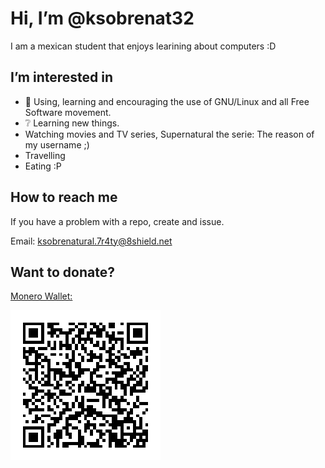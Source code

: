 # Hi, I’m @ksobrenat32

I am a mexican student that enjoys learining
 about computers :D

## I’m interested in

- :penguin: Using, learning and encouraging
 the use of GNU/Linux and all Free Software movement.
- :grey_question: Learning new things.
- Watching movies and TV series,
 Supernatural the serie: The reason of my username ;)
- Travelling
- Eating :P

## How to reach me

If you have a problem with a repo, create and issue.

Email: <ksobrenatural.7r4ty@8shield.net>

## Want to donate?

[Monero Wallet:](8626vAJKNtVJW5JiT6i2pE2LnMsYQuFSPf7C4tnMbjGFT8vBirjWXZKUSjsEdF4iMtLvF8fzYL1RVeqDMHcL9JY1LpcxGri)

![address](monero.png)

<!---

Hoping to learn something new ;)

--->
